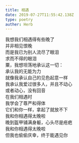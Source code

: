```yaml
---  
title: 相遇  
date: 2019-07-27T11:55:42.138Z  
type: poetry  
auther: Herb     
---  
```

我想我们相遇得有些晚了  
并非相见恨晚  
而是我已为别人流尽了眼泪  
求而不得的眼泪    
粟，我想坦荡地承认这一切：  
承认我的无能为力  
就像我承认自己的见色起意一样    
我承认我爱过很多人，并且不动心  
或者动心，没有回音  
在我们相遇时  
我学会了尊严和得体  
它们和你一样，拿起了就放不下    
我和你相遇得太晚啦  
晚到盔甲铺满身躯，心头尽是疮疤  
我和你相遇得太晚啦  
但我也偷偷庆幸，终于能遇见你  
